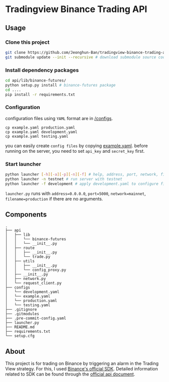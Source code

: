 Tradingview Binance Trading API
===

Usage
---

### Clone this project

```bash
git clone https://github.com/Jeonghun-Ban/tradingview-binance-trading-api.git
git submodule update --init --recursive # download submodule source code
```

### Install dependency packages

```bash
cd api/lib/binance-futures/
python setup.py install # binance-futures package
cd ....
pip install -r requirements.txt
```

### Configuration

configuration files using `YAML` format are in [/configs](/configs).

```
cp example.yaml production.yaml
cp example.yaml development.yaml
cp example.yaml testing.yaml
```

you can easily create `config files` by copying [example.yaml](/configs/example.yaml). before running on the server, you need to set `api_key` and `secret_key` first.

### Start launcher

```bash
python launcher [-h][-a][-p][-n][-f] # help, address, port, network, filename
python launcher -n testnet # run server with testnet
python launcher -f development # apply development.yaml to configure file
```

`launcher.py` runs with `address=0.0.0.0`, `port=5000`, `network=mainnet`, `filename=production` if there are no arguments.

Components
---

```
.
├── api
│   ├── lib
│   │   └── binance-futures
│   │   └── __init__.py
│   ├── route
│   │   ├── __init__.py
│   │   └── trade.py
│   ├── utils
│   │   ├── __init__.py
│   │   └── config_proxy.py
│   ├── __init__.py
│   ├── network.py
│   └── request_client.py
├── configs
│   └── development.yaml
│   └── example.yaml
│   └── production.yaml
│   └── testing.yaml
├── .gitignore
├── .gitmodules
├── .pre-commit-config.yaml
├── launcher.py
├── README.md
├── requirements.txt
└── setup.cfg
```

About
---

This project is for trading on Binance by triggering an alarm in the Trading View strategy. For this, I used [Binance's official SDK](https://github.com/Binance-docs/Binance_Futures_python/tree/e22898d440531c94a1f2d9e8ae49009979a70c96). Detailed information related to SDK can be found through the [official api document](https://binance-docs.github.io/apidocs/futures/en).